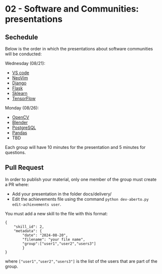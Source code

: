 # 02 - Software and Communities: presentations

## Sechedule

Below is the order in which the presentations about software communities will be conducted:

Wednesday (08/21):

* [VS code]()
* [NeoVim](../../delivery/neovim.pdf)
* [Django](../../delivery/django-slides.pdf)
* [Flask](../../delivery/flask-presentation.pdf)
* [Sklearn](../../delivery/scikit-learn.pdf)
* [TensorFlow]()

Monday (08/26):

* [OpenCV]()
* [Blender]()
* [PostgreSQL](../../delivery/Postgresql.pdf)
* [Pandas]()
* TBD

Each group will have 10 minutes for the presentation and 5 minutes for questions.

## Pull Request 

In order to publish your material, only one member of the group must create a PR where:

* Add your presentation in the folder docs/delivery/
* Edit the achievements file using the command `python dev-aberto.py edit-achievements user`.

You must add a new skill to the file with this format:

```
{
    "skill_id": 2, 
    "metadata": {
        "date": "2024-08-20", 
        "filename": "your file name", 
        "group":["user1","user2","users3"]
        }
}
```

where `["user1","user2","users3"]` is the list of the users that are part of the group.
